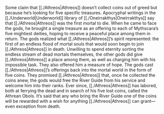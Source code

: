 Some claim that [[./Athreos|Athreos]] doesn’t collect coins out of greed but because he’s looking for five specific treasures. Apocryphal writings in the [[./Underworld|Underworld]] library of [[./Oneirrakthys|Oneirrakthys]] say that [[./Athreos|Athreos]] was the first mortal to die. When he came to face the gods, he brought a single treasure as an offering to each of Mythscara’s five mightiest deities, hoping to receive a peaceful place among them in return.
The gods realized what [[./Athreos|Athreos]]’s spirit represented: the first of an endless flood of mortal souls that would soon begin to join [[./Athreos|Athreos]] in death. Unwilling to spend eternity sorting the endless stream of dead mortals themselves, the other gods did give [[./Athreos|Athreos]] a place among them, as well as charging him with his impossible task. They also offered him a measure of hope. The gods cast [[./Athreos|Athreos]]’s offerings back into the mortal world in the form of five coins. They promised [[./Athreos|Athreos]] that, once he collected the coins anew, the gods would free the River Guide from his service and welcome him into their ranks. Ever since, [[./Athreos|Athreos]] has labored, both at ferrying the dead and in search of his five lost coins, called the Athrean Obols. It’s said that any who bring the River Guide one of the coins will be rewarded with a wish for anything [[./Athreos|Athreos]] can grant—even exception from death.